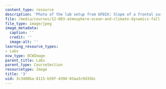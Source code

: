 ```yaml
---
content_type: resource
description: 'Photo of the lab setup from GFDIX: Slope of a frontal surface.'
file: /media/courses/12-003-atmosphere-ocean-and-climate-dynamics-fall-2008/3c3408ba8115b59f439d03aa3c9d35bc_3.jpg
file_type: image/jpeg
image_metadata:
  caption: ''
  credit: ''
  image-alt: ''
learning_resource_types:
- Labs
ocw_type: OCWImage
parent_title: Labs
parent_type: CourseSection
resourcetype: Image
title: '3'
uid: 3c3408ba-8115-b59f-439d-03aa3c9d35bc
---
```


